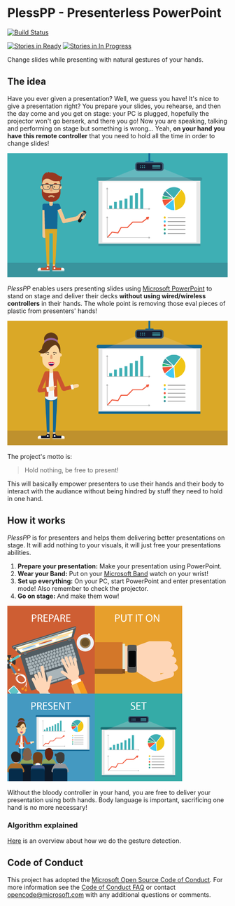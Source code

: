 # PlessPP - Presenterless PowerPoint 

[![Build Status](http://antino-enlad.cloudapp.net:8080/job/PLessPP/badge/icon)](http://antino-enlad.cloudapp.net:8080/job/PLessPP/) 

[![Stories in Ready](https://badge.waffle.io/andry-tino/PlessPP.svg?label=ready&title=Ready)](http://waffle.io/andry-tino/PlessPP) [![Stories in In Progress](https://badge.waffle.io/andry-tino/PlessPP.svg?label=in%20progress&title=In%20Progress)](http://waffle.io/andry-tino/PlessPP)

Change slides while presenting with natural gestures of your hands.

## The idea
Have you ever given a presentation? Well, we guess you have! It's nice to give a presentation right? You prepare your slides, you rehearse, and then the day come and you get on stage: your PC is plugged, hopefully the projector won't go berserk, and there you go! Now you are speaking, talking and performing on stage but something is wrong... Yeah, **on your hand you have this remote controller** that you need to hold all the time in order to change slides!

![Sad presenter](/images/plesspp1.png "Sad presenter who has to use a remote controller")

_PlessPP_ enables users presenting slides using [Microsoft PowerPoint](https://products.office.com/en-us/powerpoint) to stand on stage and deliver their decks **without using wired/wireless controllers** in their hands. The whole point is removing those eval pieces of plastic from presenters' hands! 

![Happy presenter](/images/plesspp2.png "Happy presenter who has her hands free and can perform in freedom")

The project's motto is:

> Hold nothing, be free to present!

This will basically empower presenters to use their hands and their body to interact with the audiance without being hindred by stuff they need to hold in one hand.

## How it works
_PlessPP_ is for presenters and helps them delivering better presentations on stage. It will add nothing to your visuals, it will just free your presentations abilities.

1. **Prepare your presentation:** Make your presentation using PowerPoint.
2. **Wear your Band:** Put on your [Microsoft Band](https://www.microsoft.com/microsoft-band) watch on your wrist!
3. **Set up everything:** On your PC, start PowerPoint and enter presentation mode! Also remember to check the projector.
4. **Go on stage:** And make them wow!
 
![Concept](/images/plesspp3.png "The concept behind PlessPP")

Without the bloody controller in your hand, you are free to deliver your presentation using both hands. Body language is important, sacrificing one hand is no more necessary!

### Algorithm explained
[Here](https://www.wolframcloud.com/objects/12542f59-8a80-4bf3-92a7-5bd0b5eb6321) is an overview about how we do the gesture detection.

## Code of Conduct
This project has adopted the [Microsoft Open Source Code of Conduct](https://opensource.microsoft.com/codeofconduct/). For more information see the [Code of Conduct FAQ](https://opensource.microsoft.com/codeofconduct/faq/) or contact [opencode@microsoft.com](mailto:opencode@microsoft.com) with any additional questions or comments.
